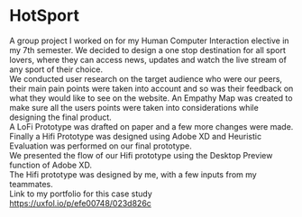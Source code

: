 # HotSport
A group project I worked on for my Human Computer Interaction elective in my 7th semester.
We decided to design a one stop destination for all sport lovers, where they can access news, updates and watch the live stream of any sport of their choice. <br>
We conducted user research on the target audience who were our peers, their main pain points were taken into account and so was their feedback on what they would like to see on the website.
An Empathy Map was created to make sure all the users points were taken into considerations while designing the final product. <br>
A LoFi Prototype was drafted on paper and a few more changes were made.
Finally a Hifi Prototype was designed using Adobe XD and Heuristic Evaluation was performed on our final prototype. <br>
We presented the flow of our Hifi prototype using the Desktop Preview function of Adobe XD. <br>
The Hifi prototype was designed by me, with a few inputs from my teammates. <br>
Link to my portfolio for this case study https://uxfol.io/p/efe00748/023d826c
